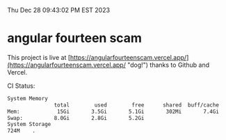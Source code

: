 Thu Dec 28 09:43:02 PM EST 2023

# angular fourteen scam


This project is live at [https://angularfourteenscam.vercel.app/](https://angularfourteenscam.vercel.app/ "dog!") thanks to Github and Vercel.

CI Status: 

```bash
System Memory
               total        used        free      shared  buff/cache   available
Mem:            15Gi       3.5Gi       5.1Gi       302Mi       7.4Gi        11Gi
Swap:          8.0Gi       2.8Gi       5.2Gi
System Storage
724M	.

